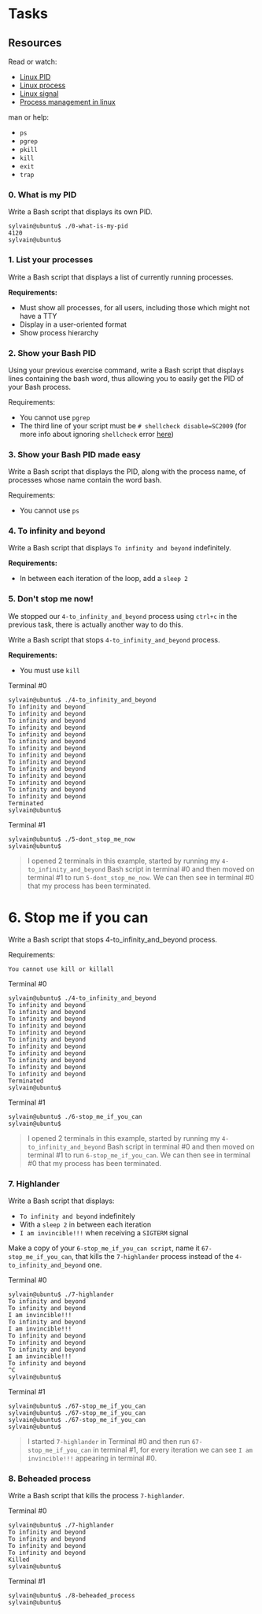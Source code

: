# Tasks

## Resources

Read or watch:

-   [Linux PID](https://intranet.alxswe.com/rltoken/zh33PXDR6w_qyu7zXUezmw)
-   [Linux process](https://intranet.alxswe.com/rltoken/px2TdWSjVO8i9SB5gHchAw)
-   [Linux signal](https://intranet.alxswe.com/rltoken/qQSGz9CN52PVF3IPCuaRiw)
-   [Process management in linux](https://intranet.alxswe.com/rltoken/XlYrlghzNZ6Z1cbI_IPaiA)

man or help:

-   `ps`
-   `pgrep`
-   `pkill`
-   `kill`
-   `exit`
-   `trap`

### 0. What is my PID

Write a Bash script that displays its own PID.

```shell
sylvain@ubuntu$ ./0-what-is-my-pid
4120
sylvain@ubuntu$
```

### 1. List your processes

Write a Bash script that displays a list of currently running processes.

**Requirements:**

-   Must show all processes, for all users, including those which might not have a TTY
-   Display in a user-oriented format
-   Show process hierarchy

### 2. Show your Bash PID

Using your previous exercise command, write a Bash script that displays lines containing the bash word, thus allowing you to easily get the PID of your Bash process.

Requirements:

-   You cannot use `pgrep`
-   The third line of your script must be `# shellcheck disable=SC2009` (for more info about ignoring `shellcheck` error [here](https://intranet.alxswe.com/rltoken/vErRT8QGU2bwJ6FLvPLzxw))

### 3. Show your Bash PID made easy

Write a Bash script that displays the PID, along with the process name, of processes whose name contain the word bash.

Requirements:

-   You cannot use `ps`

### 4. To infinity and beyond

Write a Bash script that displays `To infinity and beyond` indefinitely.

**Requirements:**

-   In between each iteration of the loop, add a `sleep 2`

### 5. Don't stop me now!

We stopped our `4-to_infinity_and_beyond` process using `ctrl+c` in the previous task, there is actually another way to do this.

Write a Bash script that stops `4-to_infinity_and_beyond` process.

**Requirements:**

-   You must use `kill`

Terminal #0

```shell
sylvain@ubuntu$ ./4-to_infinity_and_beyond
To infinity and beyond
To infinity and beyond
To infinity and beyond
To infinity and beyond
To infinity and beyond
To infinity and beyond
To infinity and beyond
To infinity and beyond
To infinity and beyond
To infinity and beyond
To infinity and beyond
To infinity and beyond
To infinity and beyond
To infinity and beyond
Terminated
sylvain@ubuntu$
```

Terminal #1

```shell
sylvain@ubuntu$ ./5-dont_stop_me_now
sylvain@ubuntu$
```

> I opened 2 terminals in this example, started by running my `4-to_infinity_and_beyond` Bash script in terminal #0 and then moved on terminal #1 to run `5-dont_stop_me_now`. We can then see in terminal #0 that my process has been terminated.

# 6. Stop me if you can

Write a Bash script that stops 4-to_infinity_and_beyond process.

Requirements:

    You cannot use kill or killall

Terminal #0

```shell
sylvain@ubuntu$ ./4-to_infinity_and_beyond
To infinity and beyond
To infinity and beyond
To infinity and beyond
To infinity and beyond
To infinity and beyond
To infinity and beyond
To infinity and beyond
To infinity and beyond
To infinity and beyond
To infinity and beyond
To infinity and beyond
Terminated
sylvain@ubuntu$
```

Terminal #1

```shell
sylvain@ubuntu$ ./6-stop_me_if_you_can
sylvain@ubuntu$
```

> I opened 2 terminals in this example, started by running my `4-to_infinity_and_beyond` Bash script in terminal #0 and then moved on terminal #1 to run `6-stop_me_if_you_can`. We can then see in terminal #0 that my process has been terminated.

### 7. Highlander

Write a Bash script that displays:

-   `To infinity and beyond` indefinitely
-   With a `sleep 2` in between each iteration
-   `I am invincible!!!` when receiving a `SIGTERM` signal

Make a copy of your `6-stop_me_if_you_can script`, name it `67-stop_me_if_you_can`, that kills the `7-highlander` process instead of the `4-to_infinity_and_beyond` one.

Terminal #0

```shell
sylvain@ubuntu$ ./7-highlander
To infinity and beyond
To infinity and beyond
I am invincible!!!
To infinity and beyond
I am invincible!!!
To infinity and beyond
To infinity and beyond
To infinity and beyond
I am invincible!!!
To infinity and beyond
^C
sylvain@ubuntu$
```

Terminal #1

```shell
sylvain@ubuntu$ ./67-stop_me_if_you_can
sylvain@ubuntu$ ./67-stop_me_if_you_can
sylvain@ubuntu$ ./67-stop_me_if_you_can
sylvain@ubuntu$
```

> I started `7-highlander` in Terminal #0 and then run `67-stop_me_if_you_can` in terminal #1, for every iteration we can see `I am invincible!!!` appearing in terminal #0.

### 8. Beheaded process

Write a Bash script that kills the process `7-highlander`.

Terminal #0

```shell
sylvain@ubuntu$ ./7-highlander
To infinity and beyond
To infinity and beyond
To infinity and beyond
To infinity and beyond
Killed
sylvain@ubuntu$
```

Terminal #1

```shell
sylvain@ubuntu$ ./8-beheaded_process
sylvain@ubuntu$
```
